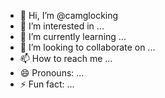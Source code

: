 - 👋 Hi, I’m @camglocking
- 👀 I’m interested in ...
- 🌱 I’m currently learning ...
- 💞️ I’m looking to collaborate on ...
- 📫 How to reach me ...
- 😄 Pronouns: ...
- ⚡ Fun fact: ...

<!---
camglocking/camglocking is a ✨ special ✨ repository because its `README.md` (this file) appears on your GitHub profile.
You can click the Preview link to take a look at your changes.
--->
